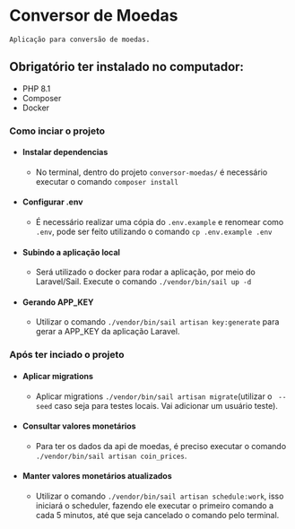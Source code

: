 # Conversor de Moedas

    Aplicação para conversão de moedas.

## Obrigatório ter instalado no computador:
- PHP 8.1
- Composer
- Docker

### Como inciar o projeto
- #### Instalar dependencias
    - No terminal, dentro do projeto `conversor-moedas/` é necessário executar o comando `composer install`
- #### Configurar .env
    - É necessário realizar uma cópia do `.env.example` e renomear como `.env`, pode ser feito utilizando o comando `cp .env.example .env`
- #### Subindo a aplicação local
    - Será utilizado o docker para rodar a aplicação, por meio do Laravel/Sail. Execute o comando `./vendor/bin/sail up -d`
- #### Gerando APP_KEY
    - Utilizar o comando `./vendor/bin/sail artisan key:generate` para gerar a APP_KEY da aplicação Laravel.

### Após ter inciado o projeto
- #### Aplicar migrations
    - Aplicar migrations `./vendor/bin/sail artisan migrate`(utilizar o ` --seed` caso seja para testes locais. Vai adicionar um usuário teste).
- #### Consultar valores monetários
    - Para ter os dados da api de moedas, é preciso executar o comando `./vendor/bin/sail artisan coin_prices`.
- #### Manter valores monetários atualizados
    - Utilizar o comando `./vendor/bin/sail artisan schedule:work`, isso iniciará o scheduler, fazendo ele executar o primeiro comando a cada 5 minutos, até que seja cancelado o comando pelo terminal.

